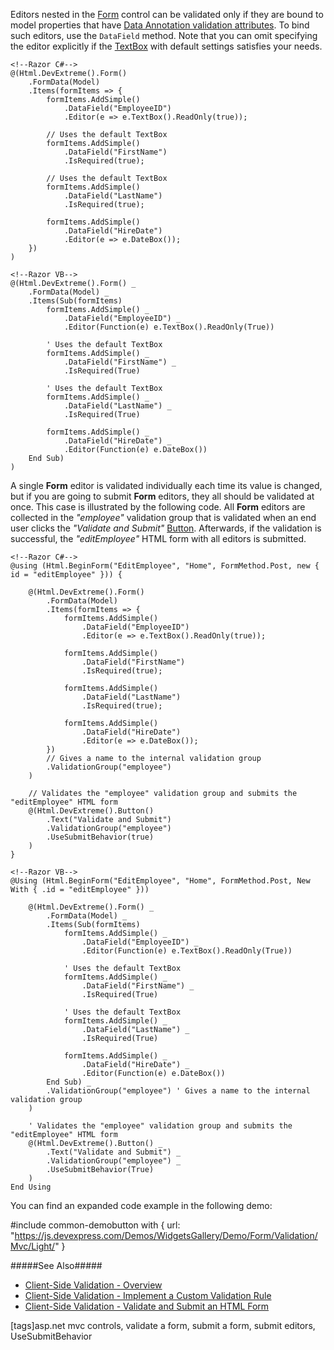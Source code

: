 Editors nested in the [Form](/api-reference/10%20UI%20Widgets/dxForm '/Documentation/ApiReference/UI_Widgets/dxForm/') control can be validated only if they are bound to model properties that have [Data Annotation validation attributes](https://www.asp.net/mvc/overview/older-versions/mvc-music-store/mvc-music-store-part-6). To bind such editors, use the `DataField` method. Note that you can omit specifying the editor explicitly if the [TextBox](/api-reference/10%20UI%20Widgets/dxTextBox '/Documentation/ApiReference/UI_Widgets/dxTextBox/') with default settings satisfies your needs.

    <!--Razor C#-->
    @(Html.DevExtreme().Form()
        .FormData(Model)
        .Items(formItems => {
            formItems.AddSimple()
                .DataField("EmployeeID")
                .Editor(e => e.TextBox().ReadOnly(true));

            // Uses the default TextBox
            formItems.AddSimple()
                .DataField("FirstName")
                .IsRequired(true);

            // Uses the default TextBox   
            formItems.AddSimple()
                .DataField("LastName")
                .IsRequired(true);

            formItems.AddSimple()
                .DataField("HireDate")
                .Editor(e => e.DateBox());
        })
    )

    <!--Razor VB-->
    @(Html.DevExtreme().Form() _
        .FormData(Model) _
        .Items(Sub(formItems)
            formItems.AddSimple() _
                .DataField("EmployeeID") _
                .Editor(Function(e) e.TextBox().ReadOnly(True))

            ' Uses the default TextBox
            formItems.AddSimple() _
                .DataField("FirstName") _
                .IsRequired(True)

            ' Uses the default TextBox   
            formItems.AddSimple() _
                .DataField("LastName") _
                .IsRequired(True)

            formItems.AddSimple() _
                .DataField("HireDate") _
                .Editor(Function(e) e.DateBox())
        End Sub)
    )

A single **Form** editor is validated individually each time its value is changed, but if you are going to submit **Form** editors, they all should be validated at once. This case is illustrated by the following code. All **Form** editors are collected in the *"employee"* validation group that is validated when an end user clicks the *"Validate and Submit"* [Button](/api-reference/10%20UI%20Widgets/dxButton '/Documentation/ApiReference/UI_Widgets/dxButton/'). Afterwards, if the validation is successful, the *"editEmployee"* HTML form with all editors is submitted.

    <!--Razor C#-->
    @using (Html.BeginForm("EditEmployee", "Home", FormMethod.Post, new { id = "editEmployee" })) {

        @(Html.DevExtreme().Form()
            .FormData(Model)
            .Items(formItems => {
                formItems.AddSimple()
                    .DataField("EmployeeID")
                    .Editor(e => e.TextBox().ReadOnly(true));

                formItems.AddSimple()
                    .DataField("FirstName")
                    .IsRequired(true);
                
                formItems.AddSimple()
                    .DataField("LastName")
                    .IsRequired(true);

                formItems.AddSimple()
                    .DataField("HireDate")
                    .Editor(e => e.DateBox());
            })
            // Gives a name to the internal validation group
            .ValidationGroup("employee")
        )

        // Validates the "employee" validation group and submits the "editEmployee" HTML form
        @(Html.DevExtreme().Button()
            .Text("Validate and Submit")
            .ValidationGroup("employee")
            .UseSubmitBehavior(true)
        )
    }

    <!--Razor VB-->
    @Using (Html.BeginForm("EditEmployee", "Home", FormMethod.Post, New With { .id = "editEmployee" }))

        @(Html.DevExtreme().Form() _
            .FormData(Model) _
            .Items(Sub(formItems)
                formItems.AddSimple() _
                    .DataField("EmployeeID") _
                    .Editor(Function(e) e.TextBox().ReadOnly(True))

                ' Uses the default TextBox
                formItems.AddSimple() _
                    .DataField("FirstName") _
                    .IsRequired(True)

                ' Uses the default TextBox   
                formItems.AddSimple() _
                    .DataField("LastName") _
                    .IsRequired(True)

                formItems.AddSimple() _
                    .DataField("HireDate") _
                    .Editor(Function(e) e.DateBox())
            End Sub) _
            .ValidationGroup("employee") ' Gives a name to the internal validation group
        )
        
        ' Validates the "employee" validation group and submits the "editEmployee" HTML form
        @(Html.DevExtreme().Button() _
            .Text("Validate and Submit") _
            .ValidationGroup("employee") _
            .UseSubmitBehavior(True)
        )
    End Using

You can find an expanded code example in the following demo:

#include common-demobutton with {
    url: "https://js.devexpress.com/Demos/WidgetsGallery/Demo/Form/Validation/Mvc/Light/"
}

#####See Also#####
- [Client-Side Validation - Overview](/concepts/35%20ASP.NET%20MVC%20Controls/35%20Client-Side%20Data%20Validation/01%20Overview.md '/Documentation/Guide/ASP.NET_MVC_Controls/Client-Side_Data_Validation/Overview/')
- [Client-Side Validation - Implement a Custom Validation Rule](/concepts/35%20ASP.NET%20MVC%20Controls/35%20Client-Side%20Data%20Validation/20%20Implement%20a%20Custom%20Validation%20Rule.md '/Documentation/Guide/ASP.NET_MVC_Controls/Client-Side_Data_Validation/Implement_a_Custom_Validation_Rule/')
- [Client-Side Validation - Validate and Submit an HTML Form](/concepts/35%20ASP.NET%20MVC%20Controls/35%20Client-Side%20Data%20Validation/25%20Validate%20and%20Submit%20an%20HTML%20Form.md '/Documentation/Guide/ASP.NET_MVC_Controls/Client-Side_Data_Validation/Validate_and_Submit_an_HTML_Form/')

[tags]asp.net mvc controls, validate a form, submit a form, submit editors, UseSubmitBehavior